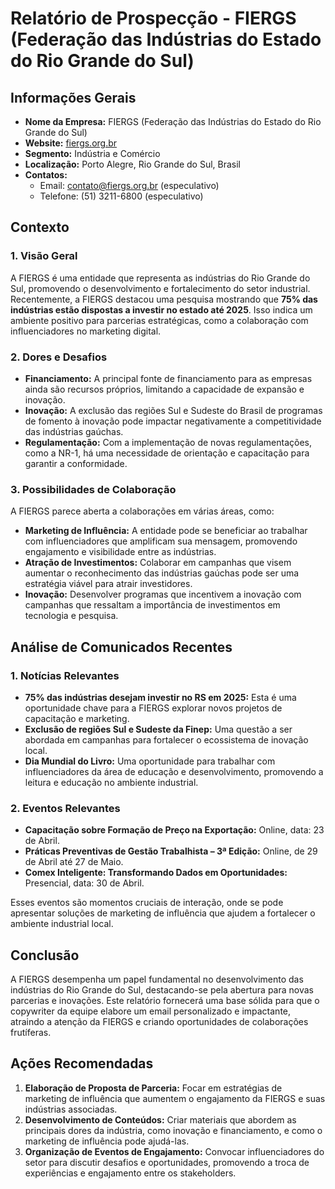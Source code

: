 # Relatório de Prospecção - FIERGS (Federação das Indústrias do Estado do Rio Grande do Sul)

## Informações Gerais
- **Nome da Empresa:** FIERGS (Federação das Indústrias do Estado do Rio Grande do Sul)
- **Website:** [fiergs.org.br](https://www.fiergs.org.br/)
- **Segmento:** Indústria e Comércio
- **Localização:** Porto Alegre, Rio Grande do Sul, Brasil
- **Contatos:** 
  - Email: contato@fiergs.org.br (especulativo)
  - Telefone: (51) 3211-6800 (especulativo)

## Contexto
### 1. **Visão Geral**
A FIERGS é uma entidade que representa as indústrias do Rio Grande do Sul, promovendo o desenvolvimento e fortalecimento do setor industrial. Recentemente, a FIERGS destacou uma pesquisa mostrando que **75% das indústrias estão dispostas a investir no estado até 2025**. Isso indica um ambiente positivo para parcerias estratégicas, como a colaboração com influenciadores no marketing digital.

### 2. **Dores e Desafios**
- **Financiamento:** A principal fonte de financiamento para as empresas ainda são recursos próprios, limitando a capacidade de expansão e inovação.
- **Inovação:** A exclusão das regiões Sul e Sudeste do Brasil de programas de fomento à inovação pode impactar negativamente a competitividade das indústrias gaúchas.
- **Regulamentação:** Com a implementação de novas regulamentações, como a NR-1, há uma necessidade de orientação e capacitação para garantir a conformidade.

### 3. **Possibilidades de Colaboração**
A FIERGS parece aberta a colaborações em várias áreas, como:
- **Marketing de Influência:** A entidade pode se beneficiar ao trabalhar com influenciadores que amplificam sua mensagem, promovendo engajamento e visibilidade entre as indústrias.
- **Atração de Investimentos:** Colaborar em campanhas que visem aumentar o reconhecimento das indústrias gaúchas pode ser uma estratégia viável para atrair investidores.
- **Inovação:** Desenvolver programas que incentivem a inovação com campanhas que ressaltam a importância de investimentos em tecnologia e pesquisa.

## Análise de Comunicados Recentes
### 1. **Notícias Relevantes**
- **75% das indústrias desejam investir no RS em 2025:** Esta é uma oportunidade chave para a FIERGS explorar novos projetos de capacitação e marketing.
- **Exclusão de regiões Sul e Sudeste da Finep:** Uma questão a ser abordada em campanhas para fortalecer o ecossistema de inovação local.
- **Dia Mundial do Livro:** Uma oportunidade para trabalhar com influenciadores da área de educação e desenvolvimento, promovendo a leitura e educação no ambiente industrial.

### 2. **Eventos Relevantes**
- **Capacitação sobre Formação de Preço na Exportação:** Online, data: 23 de Abril.
- **Práticas Preventivas de Gestão Trabalhista – 3ª Edição:** Online, de 29 de Abril até 27 de Maio.
- **Comex Inteligente: Transformando Dados em Oportunidades:** Presencial, data: 30 de Abril.

Esses eventos são momentos cruciais de interação, onde se pode apresentar soluções de marketing de influência que ajudem a fortalecer o ambiente industrial local.

## Conclusão
A FIERGS desempenha um papel fundamental no desenvolvimento das indústrias do Rio Grande do Sul, destacando-se pela abertura para novas parcerias e inovações. Este relatório fornecerá uma base sólida para que o copywriter da equipe elabore um email personalizado e impactante, atraindo a atenção da FIERGS e criando oportunidades de colaborações frutíferas.

## Ações Recomendadas
1. **Elaboração de Proposta de Parceria:** Focar em estratégias de marketing de influência que aumentem o engajamento da FIERGS e suas indústrias associadas.
2. **Desenvolvimento de Conteúdos:** Criar materiais que abordem as principais dores da indústria, como inovação e financiamento, e como o marketing de influência pode ajudá-las.
3. **Organização de Eventos de Engajamento:** Convocar influenciadores do setor para discutir desafios e oportunidades, promovendo a troca de experiências e engajamento entre os stakeholders.